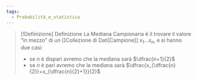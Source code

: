 ```yaml
---
tags:
  - Probabilità_e_statistica
---
```

>[!Definizione]  Definizione
>La Mediana Campionaria è il trovare il valore “in mezzo” di un [[Collezione di Dati|Campione]] $x_{1}\dots x_{n}$, e si hanno due casi:
>- se $n$ è dispari avremo che la mediana sarà $\dfrac{n+1}{2}$
>- se $n$ è pari avremo che la mediana sarà $\dfrac{x_{\dfrac{n}{2}}+x_{\dfrac{n}{2}+1}}{2}$

